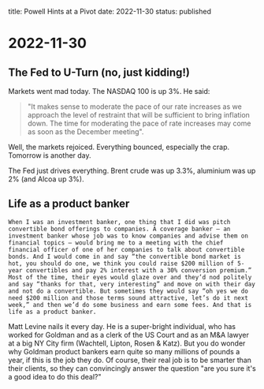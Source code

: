 title: Powell Hints at a Pivot
date: 2022-11-30
status: published

# 2022-11-30
## The Fed to U-Turn (no, just kidding!)
Markets went mad today. The NASDAQ 100 is up 3%. He said:
> "It makes sense to moderate the pace of our rate increases as we approach the level of restraint that will be sufficient to bring inflation down. The time for moderating the pace of rate increases may come as soon as the December meeting". 

Well, the markets rejoiced. 
Everything bounced, especially the crap.
Tomorrow is another day.

The Fed just drives everything. Brent crude was up 3.3%, aluminium was up 2% (and Alcoa up 3%). 

## Life as a product banker
```
When I was an investment banker, one thing that I did was pitch convertible bond offerings to companies. A coverage banker — an investment banker whose job was to know companies and advise them on financial topics — would bring me to a meeting with the chief financial officer of one of her companies to talk about convertible bonds. And I would come in and say “the convertible bond market is hot, you should do one, we think you could raise $200 million of 5-year convertibles and pay 2% interest with a 30% conversion premium.” Most of the time, their eyes would glaze over and they’d nod politely and say “thanks for that, very interesting” and move on with their day and not do a convertible. But sometimes they would say “oh yes we do need $200 million and those terms sound attractive, let’s do it next week,” and then we’d do some business and earn some fees. And that is life as a product banker.
```
Matt Levine nails it every day. He is a super-bright individual, who has worked for Goldman and as a clerk of the US Court and as an M&A lawyer at a big NY City firm (Wachtell, Lipton, Rosen & Katz). But you do wonder why Goldman product bankers earn quite so many millions of pounds a year, if this is the job they do.
Of course, their real job is to be smarter than their clients, so they can convincingly answer the question "are you sure it's a good idea to do this deal?" 


